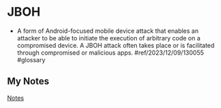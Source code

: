 # JBOH
- A form of Android-focused mobile device attack that enables an attacker to be able to initiate the execution of arbitrary code on a compromised device. A JBOH attack often takes place or is facilitated through compromised or malicious apps. #ref/2023/12/09/130055 #glossary 
## My Notes
[Notes](mynotes/jboh-notes.md)

